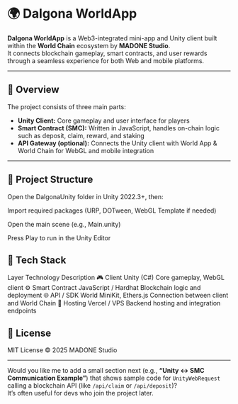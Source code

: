 # 🌍 Dalgona WorldApp

**Dalgona WorldApp** is a Web3-integrated mini-app and Unity client built within the **World Chain** ecosystem by **MADONE Studio**.  
It connects blockchain gameplay, smart contracts, and user rewards through a seamless experience for both Web and mobile platforms.

---

## 🚀 Overview

The project consists of three main parts:
- **Unity Client:** Core gameplay and user interface for players  
- **Smart Contract (SMC):** Written in JavaScript, handles on-chain logic such as deposit, claim, reward, and staking  
- **API Gateway (optional):** Connects the Unity client with World App & World Chain for WebGL and mobile integration

---

## 🧩 Project Structure

Open the DalgonaUnity folder in Unity 2022.3+, then:

Import required packages (URP, DOTween, WebGL Template if needed)

Open the main scene (e.g., Main.unity)

Press Play to run in the Unity Editor

## 🧠 Tech Stack

Layer	Technology	Description
🎮 Client	Unity (C#)	Core gameplay, WebGL client
⚙️ Smart Contract	JavaScript / Hardhat	Blockchain logic and deployment
🌐 API / SDK	World MiniKit, Ethers.js	Connection between client and World Chain
💾 Hosting	Vercel / VPS	Backend hosting and integration endpoints


## 📄 License

MIT License © 2025 MADONE Studio

---

Would you like me to add a small section next (e.g., **“Unity ↔ SMC Communication Example”**) that shows sample code for `UnityWebRequest` calling a blockchain API (like `/api/claim` or `/api/deposit`)?  
It’s often useful for devs who join the project later.
